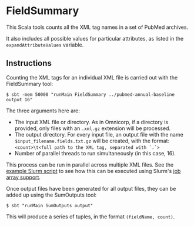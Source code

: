 # FieldSummary

This Scala tools counts all the XML tag names in a set of PubMed archives.

It also includes all possible values for particular attributes, as listed in
the `expandAttributeValues` variable.

## Instructions

Counting the XML tags for an individual XML file is carried out with the
FieldSummary tool:

```$ sbt -mem 50000 "runMain FieldSummary ../pubmed-annual-baseline output 16"```

The three arguments here are:
 - The input XML file or directory. As in Omnicorp, if a directory is provided,
   only files with an `.xml.gz` extension will be processed.
 - The output directory. For every input file, an output file with the name
   `$input_filename.fields.txt.gz` will be created, with the format:
     ```<count>\t<full path to the XML tag, separated with `.`>```
 - Number of parallel threads to run simultaneously (in this case, 16).

This process can be run in parallel across multiple XML files. See the
[example Slurm script](./fieldsummary.job) to see how this can be executed
using Slurm's [job array support](https://slurm.schedmd.com/job_array.html).

Once output files have been generated for all output files, they can be added up
using the SumOutputs tool:

```$ sbt "runMain SumOutputs output"```

This will produce a series of tuples, in the format `(fieldName, count)`.
